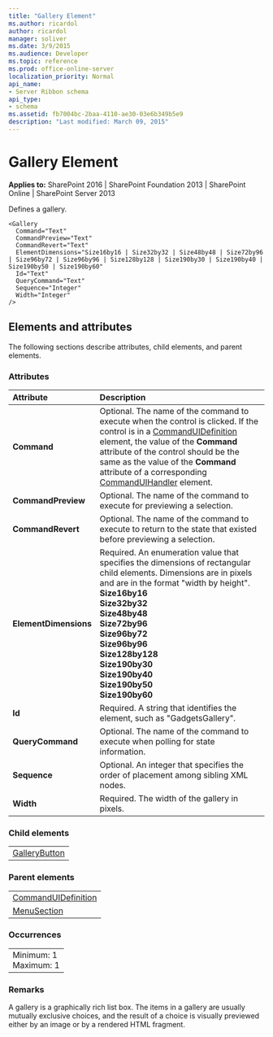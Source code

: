 ```yaml
---
title: "Gallery Element"
ms.author: ricardol
author: ricardol
manager: soliver
ms.date: 3/9/2015
ms.audience: Developer
ms.topic: reference
ms.prod: office-online-server
localization_priority: Normal
api_name:
- Server Ribbon schema
api_type:
- schema
ms.assetid: fb7004bc-2baa-4110-ae30-03e6b349b5e9
description: "Last modified: March 09, 2015"
---
```


# Gallery Element

 
  
 **Applies to:** SharePoint 2016 | SharePoint Foundation 2013 | SharePoint Online | SharePoint Server 2013
  
Defines a gallery.
  
```
<Gallery
  Command="Text"
  CommandPreview="Text"
  CommandRevert="Text"
  ElementDimensions="Size16by16 | Size32by32 | Size48by48 | Size72by96 | Size96by72 | Size96by96 | Size128by128 | Size190by30 | Size190by40 | Size190by50 | Size190by60"
  Id="Text"
  QueryCommand="Text"
  Sequence="Integer"
  Width="Integer"
/>
```

## Elements and attributes

The following sections describe attributes, child elements, and parent elements.

### Attributes

|**Attribute**|**Description**|
|:-----|:-----|
|**Command** <br/> |Optional. The name of the command to execute when the control is clicked. If the control is in a [CommandUIDefinition](../../sharepoint-features-schemas/custom-action-definition-schema/commanduidefinition-element.md) element, the value of the **Command** attribute of the control should be the same as the value of the **Command** attribute of a corresponding [CommandUIHandler](../../sharepoint-features-schemas/custom-action-definition-schema/commanduihandler-element.md) element.  <br/> |
|**CommandPreview** <br/> |Optional. The name of the command to execute for previewing a selection.  <br/> |
|**CommandRevert** <br/> |Optional. The name of the command to execute to return to the state that existed before previewing a selection.  <br/> |
|**ElementDimensions** <br/> | Required. An enumeration value that specifies the dimensions of rectangular child elements. Dimensions are in pixels and are in the format "width by height".  <br/> **Size16by16** <br/> **Size32by32** <br/> **Size48by48** <br/> **Size72by96** <br/> **Size96by72** <br/> **Size96by96** <br/> **Size128by128** <br/> **Size190by30** <br/> **Size190by40** <br/> **Size190by50** <br/> **Size190by60** <br/> |
|**Id** <br/> |Required. A string that identifies the element, such as "GadgetsGallery".  <br/> |
|**QueryCommand** <br/> |Optional. The name of the command to execute when polling for state information.  <br/> |
|**Sequence** <br/> |Optional. An integer that specifies the order of placement among sibling XML nodes.  <br/> |
|**Width** <br/> |Required. The width of the gallery in pixels.  <br/> |
   
### Child elements

||
|:-----|
|[GalleryButton](gallerybutton-element-gallery.md)|
   
### Parent elements

||
|:-----|
|[CommandUIDefinition](../../sharepoint-features-schemas/custom-action-definition-schema/commanduidefinition-element.md) <br/> |
|[MenuSection](menusection-element.md) <br/> |
   
### Occurrences

||
|:-----|
|Minimum: 1  <br/> Maximum: 1  <br/> |
   
### Remarks

A gallery is a graphically rich list box. The items in a gallery are usually mutually exclusive choices, and the result of a choice is visually previewed either by an image or by a rendered HTML fragment. 
  

